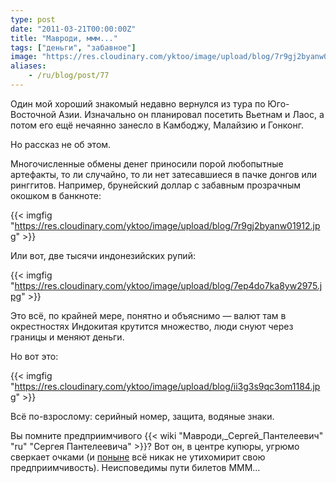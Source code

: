 ```yaml
---
type: post
date: "2011-03-21T00:00:00Z"
title: "Мавроди, ммм..."
tags: ["деньги", "забавное"]
image: "https://res.cloudinary.com/yktoo/image/upload/blog/7r9gj2byanw01912.jpg"
aliases:
    - /ru/blog/post/77
---
```


Один мой хороший знакомый недавно вернулся из тура по Юго-Восточной Азии. Изначально он планировал посетить Вьетнам и Лаос, а потом его ещё нечаянно занесло в Камбоджу, Малайзию и Гонконг.

Но рассказ не об этом.

Многочисленные обмены денег приносили порой любопытные артефакты, то ли случайно, то ли нет затесавшиеся в пачке донгов или ринггитов. Например, брунейский доллар с забавным прозрачным окошком в банкноте:

{{< imgfig "https://res.cloudinary.com/yktoo/image/upload/blog/7r9gj2byanw01912.jpg" >}}

<!--more-->

Или вот, две тысячи индонезийских рупий:

{{< imgfig "https://res.cloudinary.com/yktoo/image/upload/blog/7ep4do7ka8yw2975.jpg" >}}

Это всё, по крайней мере, понятно и объяснимо — валют там в окрестностях Индокитая крутится множество, люди снуют через границы и меняют деньги.

Но вот это:

{{< imgfig "https://res.cloudinary.com/yktoo/image/upload/blog/ii3g3s9qc3om1184.jpg" >}}

Всё по-взрослому: серийный номер, защита, водяные знаки.

Вы помните предприимчивого {{< wiki "Мавроди,_Сергей_Пантелеевич" "ru" "Сергея Пантелеевича" >}}? Вот он, в центре купюры, угрюмо сверкает очками (и [поныне](http://www.newsru.com/russia/21mar2011/mavrodi.html) всё никак не утихомирит свою предприимчивость). Неисповедимы пути билетов МММ…
